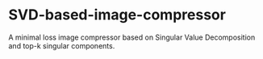 # SVD-based-image-compressor
A minimal loss image compressor based on Singular Value Decomposition and top-k singular components.
